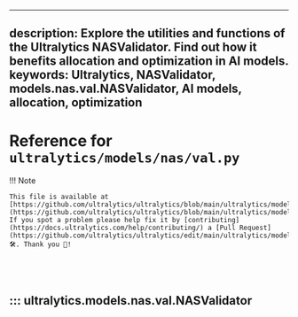 ______________________________________________________________________

## description: Explore the utilities and functions of the Ultralytics NASValidator. Find out how it benefits allocation and optimization in AI models. keywords: Ultralytics, NASValidator, models.nas.val.NASValidator, AI models, allocation, optimization

# Reference for `ultralytics/models/nas/val.py`

!!! Note

```
This file is available at [https://github.com/ultralytics/ultralytics/blob/main/ultralytics/models/nas/val.py](https://github.com/ultralytics/ultralytics/blob/main/ultralytics/models/nas/val.py). If you spot a problem please help fix it by [contributing](https://docs.ultralytics.com/help/contributing/) a [Pull Request](https://github.com/ultralytics/ultralytics/edit/main/ultralytics/models/nas/val.py) 🛠️. Thank you 🙏!
```

<br><br>

## ::: ultralytics.models.nas.val.NASValidator

<br><br>

